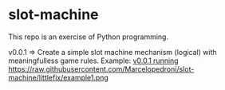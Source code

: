 # slot-machine
This repo is an exercise of Python programming.

v0.0.1 => Create a simple slot machine mechanism (logical) with meaningfulless game rules.
Example: [v0.0.1 running](https://github.com/Marcelopedroni/slot-machine/blob/littlefix/example1.png?raw=true)
https://raw.githubusercontent.com/Marcelopedroni/slot-machine/littlefix/example1.png